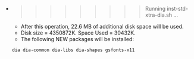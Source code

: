 * >>>>>>>>> Running inst-std-xtra-dia.sh ...
  * After this operation, 22.6 MB of additional disk space will be used.
  * Disk size = 4350872K. Space Used = 30432K.
  * The following NEW packages will be installed:
  ```bash
  dia dia-common dia-libs dia-shapes gsfonts-x11
  ```
